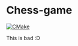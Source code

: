 # Chess-game

[![CMake](https://github.com/Mikaelfk/Chess-game/actions/workflows/cmake.yml/badge.svg)](https://github.com/Mikaelfk/Chess-game/actions/workflows/cmake.yml)

This is bad :D
